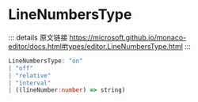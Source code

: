 # LineNumbersType
        
::: details 原文链接
https://microsoft.github.io/monaco-editor/docs.html#types/editor.LineNumbersType.html
:::

```ts
LineNumbersType: "on" 
| "off" 
| "relative" 
| "interval" 
| ((lineNumber:number) => string)
```